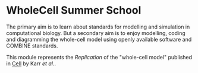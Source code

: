 # WholeCell Summer School

The primary aim is to learn about standards for modelling and simulation in computational biology.  But a secondary aim is to enjoy modelling, coding and diagramming the whole-cell model using openly available software and COMBINE standards.

This module represents the *Replication* of the "whole-cell model" published in [Cell](http://www.ncbi.nlm.nih.gov/pubmed/22817898) by Karr *et al.*.

